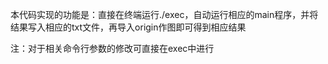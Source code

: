 本代码实现的功能是：直接在终端运行./exec，自动运行相应的main程序，并将结果写入相应的txt文件，再导入origin作图即可得到相应结果

注：对于相关命令行参数的修改可直接在exec中进行
